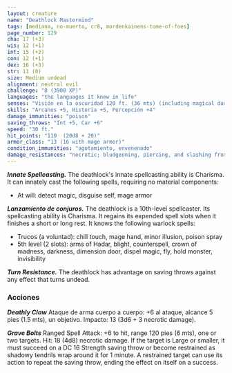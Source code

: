 ```yaml
---
layout: creature
name: "Deathlock Mastermind"
tags: [mediana, no-muerto, cr8, mordenkainens-tome-of-foes]
page_number: 129
cha: 17 (+3)
wis: 12 (+1)
int: 15 (+2)
con: 12 (+1)
dex: 16 (+3)
str: 11 (0)
size: Medium undead
alignment: neutral evil
challenge: "8 (3900 XP)"
languages: "the languages it knew in life"
senses: "Visión en la oscuridad 120 ft. (36 mts) (including magical darkness), passive Perception 14"
skills: "Arcanos +5, Historia +5, Percepción +4"
damage_immunities: "poison"
saving_throws: "Int +5, Car +6"
speed: "30 ft."
hit_points: "110  (20d8 + 20)"
armor_class: "13 (16 with mage armor)"
condition_immunities: "agotamiento, envenenado"
damage_resistances: "necrotic; bludgeoning, piercing, and slashing from nonmagical attacks that aren't silvered"
---
```


***Innate Spellcasting.*** The deathlock's innate spellcasting ability is Charisma. It can innately cast the following spells, requiring no material components:
* At will: detect magic, disguise self, mage armor

***Lanzamiento de conjuros.*** The deathlock is a 10th-level spellcaster. Its spellcasting ability is Charisma. It regains its expended spell slots when it finishes a short or long rest. It knows the following warlock spells:
* Trucos (a voluntad): chill touch, mage hand, minor illusion, poison spray
* 5th level (2 slots): arms of Hadar, blight, counterspell, crown of madness, darkness, dimension door, dispel magic, fly, hold monster, invisibility

***Turn Resistance.*** The deathlock has advantage on saving throws against any effect that turns undead.

### Acciones

***Deathly Claw*** Ataque de arma cuerpo a cuerpo: +6 al ataque, alcance 5 pies (1.5 mts), un objetivo. Impacto: 13 (3d6 + 3 necrotic damage).

***Grave Bolts*** Ranged Spell Attack: +6 to hit, range 120 pies (6 mts), one or two targets. Hit: 18 (4d8) necrotic damage. If the target is Large or smaller, it must succeed on a DC 16 Strength saving throw or become restrained as shadowy tendrils wrap around it for 1 minute. A restrained target can use its action to repeat the saving throw, ending the effect on itself on a success.